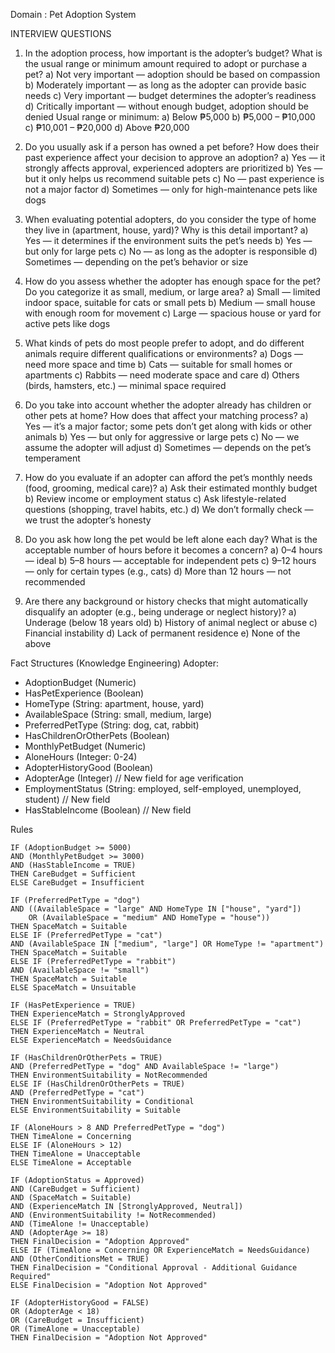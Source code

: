 Domain : Pet Adoption System

INTERVIEW QUESTIONS

1. In the adoption process, how important is the adopter’s budget? What is the usual range or minimum amount required to adopt or purchase a pet?
a) Not very important — adoption should be based on compassion
b) Moderately important — as long as the adopter can provide basic needs
c) Very important — budget determines the adopter’s readiness
d) Critically important — without enough budget, adoption should be denied
Usual range or minimum:
a) Below ₱5,000
b) ₱5,000 – ₱10,000
c) ₱10,001 – ₱20,000
d) Above ₱20,000

2. Do you usually ask if a person has owned a pet before? How does their past experience affect your decision to approve an adoption?
a) Yes — it strongly affects approval, experienced adopters are prioritized
b) Yes — but it only helps us recommend suitable pets
c) No — past experience is not a major factor
d) Sometimes — only for high-maintenance pets like dogs

3. When evaluating potential adopters, do you consider the type of home they live in (apartment, house, yard)? Why is this detail important?
a) Yes — it determines if the environment suits the pet’s needs
b) Yes — but only for large pets
c) No — as long as the adopter is responsible
d) Sometimes — depending on the pet’s behavior or size

4. How do you assess whether the adopter has enough space for the pet? Do you categorize it as small, medium, or large area?
a) Small — limited indoor space, suitable for cats or small pets
b) Medium — small house with enough room for movement
c) Large — spacious house or yard for active pets like dogs

5. What kinds of pets do most people prefer to adopt, and do different animals require different qualifications or environments?
a) Dogs — need more space and time
b) Cats — suitable for small homes or apartments
c) Rabbits — need moderate space and care
d) Others (birds, hamsters, etc.) — minimal space required

6. Do you take into account whether the adopter already has children or other pets at home? How does that affect your matching process?
a) Yes — it’s a major factor; some pets don’t get along with kids or other animals
b) Yes — but only for aggressive or large pets
c) No — we assume the adopter will adjust
d) Sometimes — depends on the pet’s temperament

7. How do you evaluate if an adopter can afford the pet’s monthly needs (food, grooming, medical care)?
a) Ask their estimated monthly budget
b) Review income or employment status
c) Ask lifestyle-related questions (shopping, travel habits, etc.)
d) We don’t formally check — we trust the adopter’s honesty

8. Do you ask how long the pet would be left alone each day? What is the acceptable number of hours before it becomes a concern?
a) 0–4 hours — ideal
b) 5–8 hours — acceptable for independent pets
c) 9–12 hours — only for certain types (e.g., cats)
d) More than 12 hours — not recommended

9. Are there any background or history checks that might automatically disqualify an adopter (e.g., being underage or neglect history)?
a) Underage (below 18 years old)
b) History of animal neglect or abuse
c) Financial instability
d) Lack of permanent residence
e) None of the above


Fact Structures (Knowledge Engineering)
Adopter:
- AdoptionBudget (Numeric)
- HasPetExperience (Boolean)
- HomeType (String: apartment, house, yard)
- AvailableSpace (String: small, medium, large)
- PreferredPetType (String: dog, cat, rabbit)
- HasChildrenOrOtherPets (Boolean)
- MonthlyPetBudget (Numeric)
- AloneHours (Integer: 0-24)
- AdopterHistoryGood (Boolean)
- AdopterAge (Integer)  // New field for age verification
- EmploymentStatus (String: employed, self-employed, unemployed, student)  // New field
- HasStableIncome (Boolean)  // New field



Rules
    
    IF (AdoptionBudget >= 5000) 
    AND (MonthlyPetBudget >= 3000)
    AND (HasStableIncome = TRUE)
    THEN CareBudget = Sufficient
    ELSE CareBudget = Insufficient

    IF (PreferredPetType = "dog") 
    AND ((AvailableSpace = "large" AND HomeType IN ["house", "yard"]) 
        OR (AvailableSpace = "medium" AND HomeType = "house"))
    THEN SpaceMatch = Suitable
    ELSE IF (PreferredPetType = "cat") 
    AND (AvailableSpace IN ["medium", "large"] OR HomeType != "apartment")
    THEN SpaceMatch = Suitable
    ELSE IF (PreferredPetType = "rabbit")
    AND (AvailableSpace != "small")
    THEN SpaceMatch = Suitable
    ELSE SpaceMatch = Unsuitable

    IF (HasPetExperience = TRUE)
    THEN ExperienceMatch = StronglyApproved
    ELSE IF (PreferredPetType = "rabbit" OR PreferredPetType = "cat")
    THEN ExperienceMatch = Neutral
    ELSE ExperienceMatch = NeedsGuidance

    IF (HasChildrenOrOtherPets = TRUE)
    AND (PreferredPetType = "dog" AND AvailableSpace != "large")
    THEN EnvironmentSuitability = NotRecommended
    ELSE IF (HasChildrenOrOtherPets = TRUE)
    AND (PreferredPetType = "cat")
    THEN EnvironmentSuitability = Conditional
    ELSE EnvironmentSuitability = Suitable

    IF (AloneHours > 8 AND PreferredPetType = "dog")
    THEN TimeAlone = Concerning
    ELSE IF (AloneHours > 12)
    THEN TimeAlone = Unacceptable
    ELSE TimeAlone = Acceptable

    IF (AdoptionStatus = Approved)
    AND (CareBudget = Sufficient)
    AND (SpaceMatch = Suitable)
    AND (ExperienceMatch IN [StronglyApproved, Neutral])
    AND (EnvironmentSuitability != NotRecommended)
    AND (TimeAlone != Unacceptable)
    AND (AdopterAge >= 18)
    THEN FinalDecision = "Adoption Approved"
    ELSE IF (TimeAlone = Concerning OR ExperienceMatch = NeedsGuidance)
    AND (OtherConditionsMet = TRUE)
    THEN FinalDecision = "Conditional Approval - Additional Guidance Required"
    ELSE FinalDecision = "Adoption Not Approved"

    IF (AdopterHistoryGood = FALSE)
    OR (AdopterAge < 18)
    OR (CareBudget = Insufficient)
    OR (TimeAlone = Unacceptable)
    THEN FinalDecision = "Adoption Not Approved"